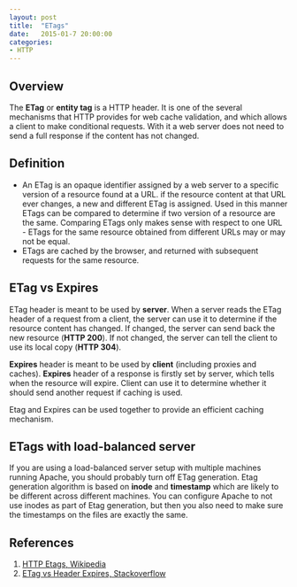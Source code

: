 ```yaml
---
layout: post
title:  "ETags"
date:   2015-01-7 20:00:00
categories:
- HTTP
---
```


## Overview

The **ETag** or **entity tag** is a HTTP header. It is one of the several mechanisms that HTTP provides for web cache validation, and which allows a client to make conditional requests. With it a web server does not need to send a full response if the content has not changed.

## Definition

* An ETag is an opaque identifier assigned by a web server to a specific version of a resource found at a URL. if the resource content at that URL ever changes, a new and different ETag is assigned. Used in this manner ETags can be compared to determine if two version of a resource are the same. Comparing ETags only makes sense with respect to one URL - ETags for the same resource obtained from different URLs may or may not be equal.
* ETags are cached by the browser, and returned with subsequent requests for the same resource.

## ETag vs Expires

ETag header is meant to be used by **server**. When a server reads the ETag header of a request from a client, the server can use it to determine if the resource content has changed. If changed, the server can send back the new resource (**HTTP 200**). If not changed, the server can tell the client to use its local copy (**HTTP 304**).

**Expires** header is meant to be used by **client** (including proxies and caches). **Expires** header of a response is firstly set by server, which tells when the resource will expire. Client can use it to determine whether it should send another request if caching is used.

Etag and Expires can be used together to provide an efficient caching mechanism.

## ETags with load-balanced server

If you are using a load-balanced server setup with multiple machines running Apache, you should probably turn off ETag generation. Etag generation algorithm is based on **inode** and **timestamp** which are likely to be different across different machines. You can configure Apache to not use inodes as part of Etag generation, but then you also need to make sure the timestamps on the files are exactly the same.

## References

1. [HTTP Etags, Wikipedia](http://en.wikipedia.org/wiki/HTTP_ETag)
2. [ETag vs Header Expires, Stackoverflow](http://stackoverflow.com/questions/499966/etag-vs-header-expires)

